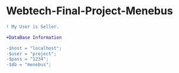# Webtech-Final-Project-Menebus
```diff
! My User is Seller.

+DataBase Information

-$host = "localhost";
-$user = "project";
-$pass = "1234";
-$db = "menebus";
```
